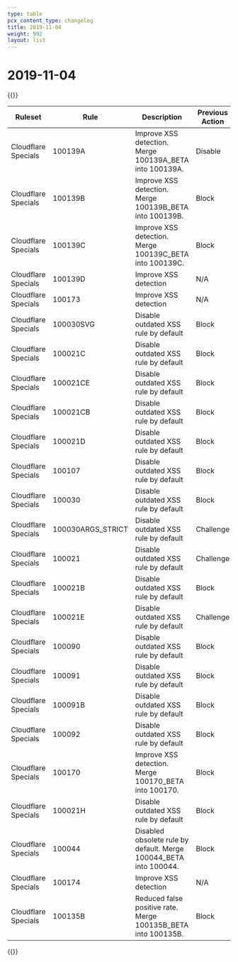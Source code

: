 ```yaml
---
type: table
pcx_content_type: changelog
title: 2019-11-04
weight: 992
layout: list
---
```


# 2019-11-04

{{<table-wrap>}}

<table style="width: 100%">
  <thead>
    <tr>
      <th>Ruleset</th>
      <th>Rule</th>
      <th>Description</th>
      <th>Previous Action</th>
      <th>New Action</th>
    </tr>
  </thead>
  <tbody>
    <tr>
      <td>Cloudflare Specials</td>
      <td>100139A</td>
      <td>Improve XSS detection. Merge 100139A_BETA into 100139A.</td>
      <td>Disable</td>
      <td>Disable</td>
    </tr>
    <tr>
      <td>Cloudflare Specials</td>
      <td>100139B</td>
      <td>Improve XSS detection. Merge 100139B_BETA into 100139B.</td>
      <td>Block</td>
      <td>Block</td>
    </tr>
    <tr>
      <td>Cloudflare Specials</td>
      <td>100139C</td>
      <td>Improve XSS detection. Merge 100139C_BETA into 100139C.</td>
      <td>Block</td>
      <td>Block</td>
    </tr>
    <tr>
      <td>Cloudflare Specials</td>
      <td>100139D</td>
      <td>Improve XSS detection</td>
      <td>N/A</td>
      <td>Block</td>
    </tr>
    <tr>
      <td>Cloudflare Specials</td>
      <td>100173</td>
      <td>Improve XSS detection</td>
      <td>N/A</td>
      <td>Block</td>
    </tr>
    <tr>
      <td>Cloudflare Specials</td>
      <td>100030SVG</td>
      <td>Disable outdated XSS rule by default</td>
      <td>Block</td>
      <td>Disable</td>
    </tr>
    <tr>
      <td>Cloudflare Specials</td>
      <td>100021C</td>
      <td>Disable outdated XSS rule by default</td>
      <td>Block</td>
      <td>Disable</td>
    </tr>
    <tr>
      <td>Cloudflare Specials</td>
      <td>100021CE</td>
      <td>Disable outdated XSS rule by default</td>
      <td>Block</td>
      <td>Disable</td>
    </tr>
    <tr>
      <td>Cloudflare Specials</td>
      <td>100021CB</td>
      <td>Disable outdated XSS rule by default</td>
      <td>Block</td>
      <td>Disable</td>
    </tr>
    <tr>
      <td>Cloudflare Specials</td>
      <td>100021D</td>
      <td>Disable outdated XSS rule by default</td>
      <td>Block</td>
      <td>Disable</td>
    </tr>
    <tr>
      <td>Cloudflare Specials</td>
      <td>100107</td>
      <td>Disable outdated XSS rule by default</td>
      <td>Block</td>
      <td>Disable</td>
    </tr>
    <tr>
      <td>Cloudflare Specials</td>
      <td>100030</td>
      <td>Disable outdated XSS rule by default</td>
      <td>Block</td>
      <td>Disable</td>
    </tr>
    <tr>
      <td>Cloudflare Specials</td>
      <td>100030ARGS_STRICT</td>
      <td>Disable outdated XSS rule by default</td>
      <td>Challenge</td>
      <td>Disable</td>
    </tr>
    <tr>
      <td>Cloudflare Specials</td>
      <td>100021</td>
      <td>Disable outdated XSS rule by default</td>
      <td>Challenge</td>
      <td>Disable</td>
    </tr>
    <tr>
      <td>Cloudflare Specials</td>
      <td>100021B</td>
      <td>Disable outdated XSS rule by default</td>
      <td>Block</td>
      <td>Disable</td>
    </tr>
    <tr>
      <td>Cloudflare Specials</td>
      <td>100021E</td>
      <td>Disable outdated XSS rule by default</td>
      <td>Challenge</td>
      <td>Disable</td>
    </tr>
    <tr>
      <td>Cloudflare Specials</td>
      <td>100090</td>
      <td>Disable outdated XSS rule by default</td>
      <td>Block</td>
      <td>Disable</td>
    </tr>
    <tr>
      <td>Cloudflare Specials</td>
      <td>100091</td>
      <td>Disable outdated XSS rule by default</td>
      <td>Block</td>
      <td>Disable</td>
    </tr>
    <tr>
      <td>Cloudflare Specials</td>
      <td>100091B</td>
      <td>Disable outdated XSS rule by default</td>
      <td>Block</td>
      <td>Disable</td>
    </tr>
    <tr>
      <td>Cloudflare Specials</td>
      <td>100092</td>
      <td>Disable outdated XSS rule by default</td>
      <td>Block</td>
      <td>Disable</td>
    </tr>
    <tr>
      <td>Cloudflare Specials</td>
      <td>100170</td>
      <td>Improve XSS detection. Merge 100170_BETA into 100170.</td>
      <td>Block</td>
      <td>Block</td>
    </tr>
    <tr>
      <td>Cloudflare Specials</td>
      <td>100021H</td>
      <td>Disable outdated XSS rule by default</td>
      <td>Block</td>
      <td>Disable</td>
    </tr>
    <tr>
      <td>Cloudflare Specials</td>
      <td>100044</td>
      <td>Disabled obsolete rule by default. Merge 100044_BETA into 100044.</td>
      <td>Block</td>
      <td>Disable</td>
    </tr>
    <tr>
      <td>Cloudflare Specials</td>
      <td>100174</td>
      <td>Improve XSS detection</td>
      <td>N/A</td>
      <td>Block</td>
    </tr>
    <tr>
      <td>Cloudflare Specials</td>
      <td>100135B</td>
      <td>Reduced false positive rate. Merge 100135B_BETA into 100135B.</td>
      <td>Block</td>
      <td>Block</td>
    </tr>
  </tbody>
</table>
{{</table-wrap>}}
